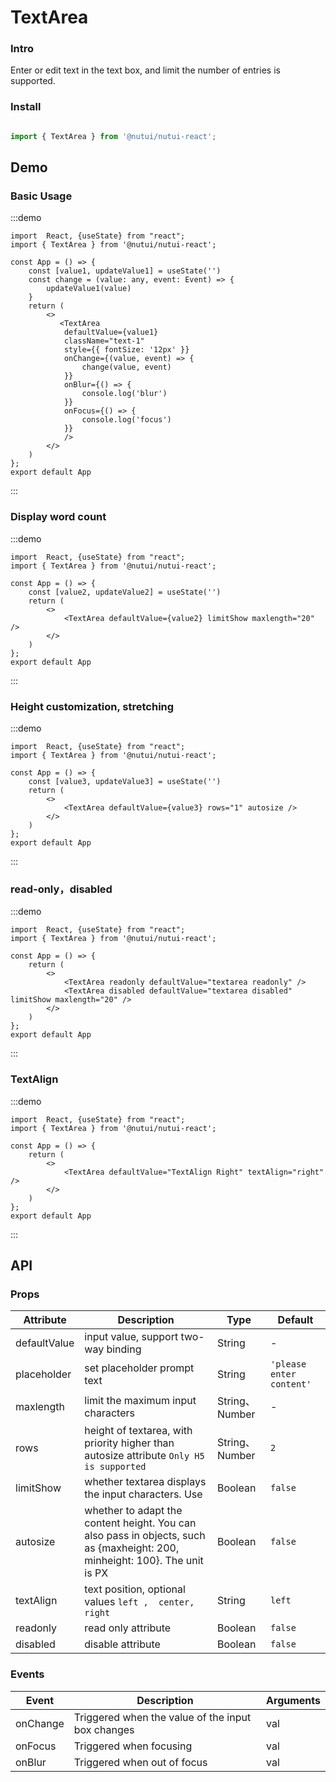 # TextArea

### Intro

Enter or edit text in the text box, and limit the number of entries is supported.

### Install

```javascript

import { TextArea } from '@nutui/nutui-react';

```

## Demo

### Basic Usage

:::demo

```tsx
import  React, {useState} from "react";
import { TextArea } from '@nutui/nutui-react';

const App = () => {
    const [value1, updateValue1] = useState('')
    const change = (value: any, event: Event) => {
        updateValue1(value)
    }
    return (
        <>
           <TextArea
            defaultValue={value1}
            className="text-1"
            style={{ fontSize: '12px' }}
            onChange={(value, event) => {
                change(value, event)
            }}
            onBlur={() => {
                console.log('blur')
            }}
            onFocus={() => {
                console.log('focus')
            }}
            />
        </>
    )
};
export default App
```
:::


### Display word count

:::demo

```tsx
import  React, {useState} from "react";
import { TextArea } from '@nutui/nutui-react';

const App = () => {
    const [value2, updateValue2] = useState('')
    return (
        <>
            <TextArea defaultValue={value2} limitShow maxlength="20" />
        </>
    )
};
export default App
```
:::

### Height customization, stretching

:::demo

```tsx
import  React, {useState} from "react";
import { TextArea } from '@nutui/nutui-react';

const App = () => {
    const [value3, updateValue3] = useState('')
    return (
        <>
            <TextArea defaultValue={value3} rows="1" autosize />
        </>
    )
};
export default App
```
:::

### read-only，disabled

:::demo

```tsx
import  React, {useState} from "react";
import { TextArea } from '@nutui/nutui-react';

const App = () => {
    return (
        <>
            <TextArea readonly defaultValue="textarea readonly" />
            <TextArea disabled defaultValue="textarea disabled" limitShow maxlength="20" />
        </>
    )
};
export default App
```
:::

### TextAlign

:::demo

```tsx
import  React, {useState} from "react";
import { TextArea } from '@nutui/nutui-react';

const App = () => {
    return (
        <>
            <TextArea defaultValue="TextAlign Right" textAlign="right" />
        </>
    )
};
export default App
```
:::

## API

### Props

| Attribute     | Description            | Type   | Default       |
| ------------ | ----------------------------------- | -------------- | -------------- |
| defaultValue | input value, support two-way binding              | String         | -              |
| placeholder  | set placeholder prompt text             | String         | ` 'please enter content' ` |
| maxlength    | limit the maximum input characters              | String、Number | -              |
| rows         | height of textarea, with priority higher than autosize attribute `Only H5 is supported`                                  | String、Number | `2`            |
| limitShow    | whether textarea displays the input characters. Use | Boolean        | `false`        |
| autosize     | whether to adapt the content height. You can also pass in objects, such as {maxheight: 200, minheight: 100}. The unit is PX          | Boolean        | `false`    |
| textAlign    | text position, optional values ` left ,  center,  right `     | String         | `left`         |
| readonly     | read only attribute          | Boolean        | `false`        |
| disabled     | disable attribute           | Boolean        | `false`        |

### Events

| Event   | Description           |Arguments  |
| ------ | -------------- | -------- |
| onChange | Triggered when the value of the input box changes | val      |
| onFocus  | Triggered when focusing     | val      |
| onBlur   | Triggered when out of focus     | val      |
